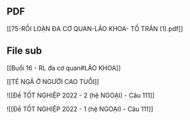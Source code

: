 ## PDF
[[75-RỐI LOẠN ĐA CƠ QUAN-LÃO KHOA- TỐ TRÂN (1).pdf]]

## File sub
[[Buổi 16 - RL đa cơ quan#LÃO KHOA]]

[[TÉ NGÃ Ở NGƯỜI CAO TUỔI]]

![[Đề TỐT NGHIỆP 2022 - 2 (hệ NGOẠI) - Câu 111]]

![[Đề TỐT NGHIỆP 2022 - 1 (hệ NGOẠI) - Câu 111]]